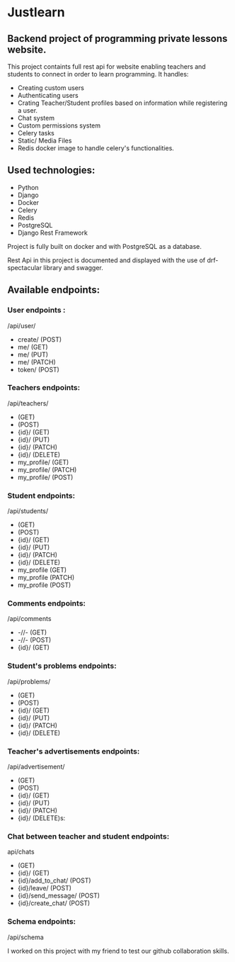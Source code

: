 # Justlearn

## Backend project of programming private lessons website.
This project containts full rest api for website enabling teachers and students to connect in order to learn programming. It handles:
- Creating custom users
- Authenticating users
- Crating Teacher/Student profiles based on information while registering a user.
- Chat system
- Custom permissions system
- Celery tasks 
- Static/ Media Files
- Redis docker image to handle celery's functionalities.
## Used technologies:
- Python
- Django
- Docker
- Celery
- Redis
- PostgreSQL
- Django Rest Framework

Project is fully built on docker and with PostgreSQL as a database. 

Rest Api in this project is documented and  displayed with the use of drf-spectacular library and swagger.
## Available endpoints:
### User endpoints :
/api/user/
- create/ (POST)
- me/ (GET)
- me/ (PUT)
- me/ (PATCH)
- token/ (POST)
### Teachers endpoints:
/api/teachers/
- (GET)
- (POST)
- {id}/ (GET)
- {id}/ (PUT)
- {id}/ (PATCH)
- {id}/ (DELETE)
- my_profile/ (GET)
- my_profile/ (PATCH)
- my_profile/ (POST)
### Student endpoints:
/api/students/
- (GET)
- (POST)
- {id}/ (GET)
- {id}/ (PUT)
- {id}/ (PATCH)
- {id}/ (DELETE)
- my_profile (GET)
- my_profile (PATCH)
- my_profile (POST)
### Comments endpoints:
/api/comments
- -//- (GET)
- -//- (POST)
- {id}/ (GET)
### Student's problems endpoints:
/api/problems/
- (GET)
- (POST)
- {id}/ (GET)
- {id}/ (PUT)
- {id}/ (PATCH)
- {id}/ (DELETE)
### Teacher's advertisements endpoints:
/api/advertisement/
- (GET)
- (POST)
- {id}/ (GET)
- {id}/ (PUT)
- {id}/ (PATCH)
- {id}/ (DELETE)s:
### Chat between teacher and student endpoints:
api/chats
- (GET)
- {id}/ (GET)
- {id}/add_to_chat/ (POST)
- {id}/leave/ (POST)
- {id}/send_message/ (POST)
- {id}/create_chat/ (POST)
### Schema endpoints:
/api/schema


I worked on this project with my friend to test our github collaboration skills.
